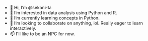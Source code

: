 - 👋 Hi, I’m @sekani-ta
- 👀 I’m interested in data analysis using Python and R.
- 🌱 I’m currently learning concepts in Python.
- 💞️ I’m looking to collaborate on anything, lol. Really eager to learn interactively.
- 📫 I'll like to be an NPC for now. 

<!---
sekani-ta/sekani-ta is a ✨ special ✨ repository because its `README.md` (this file) appears on your GitHub profile.
You can click the Preview link to take a look at your changes.
--->
